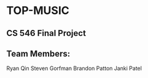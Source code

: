 # TOP-MUSIC
## CS 546 Final Project

## Team Members:
Ryan Qin
Steven Gorfman
Brandon Patton
Janki Patel
